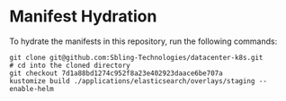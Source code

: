 # Manifest Hydration

To hydrate the manifests in this repository, run the following commands:

```shell
git clone git@github.com:Sbling-Technologies/datacenter-k8s.git
# cd into the cloned directory
git checkout 7d1a88bd1274c952f8a23e402923daace6be707a
kustomize build ./applications/elasticsearch/overlays/staging --enable-helm
```
